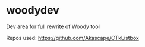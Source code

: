 # woodydev
Dev area for full rewrite of Woody tool

Repos used:
https://github.com/Akascape/CTkListbox